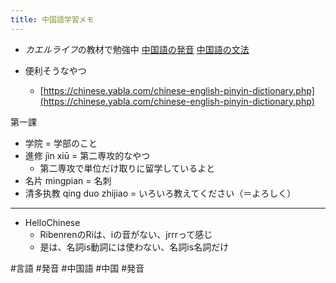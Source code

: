 ```yaml
---
title: 中国語学習メモ
---
```


* *カエルライフ*の教材で勉強中
  [中国語の発音](%E4%B8%AD%E5%9B%BD%E8%AA%9E%E3%81%AE%E7%99%BA%E9%9F%B3.md)
  [中国語の文法](%E4%B8%AD%E5%9B%BD%E8%AA%9E%E3%81%AE%E6%96%87%E6%B3%95.md)

* 便利そうなやつ
  
  * [https://chinese.yabla.com/chinese-english-pinyin-dictionary.php](https://chinese.yabla.com/chinese-english-pinyin-dictionary.php)

第一課

* 学院 = 学部のこと
* 進修 jìn xiū = 第二専攻的なやつ
  * 第二専攻で単位だけ取りに留学しているよと
* 名片 mingpian = 名刺
* 清多执教 qing duo zhijiao = いろいろ教えてください（＝よろしく）

---

* HelloChinese
  * RibenrenのRiは、iの音がない、jrrrって感じ
  * 是は、名詞is動詞には使わない、名詞is名詞だけ

\#言語 #発音 #中国語 #中国 #発音
